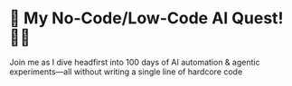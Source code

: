 # 🚀 My No-Code/Low-Code AI Quest! 🤖✨

Join me as I dive headfirst into 100 days of AI automation & agentic experiments—all without writing a single line of hardcore code 
